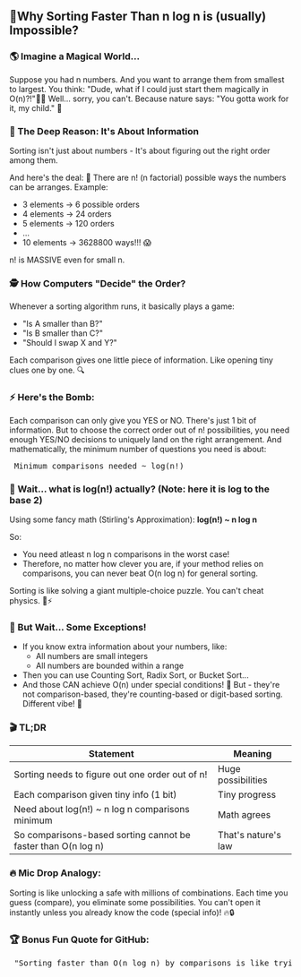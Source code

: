 ## 🎯Why Sorting Faster Than n log n is (usually) Impossible?

### 🌎 Imagine a Magical World...
Suppose you had n numbers.
And you want to arrange them from smallest to largest.
You think: "Dude, what if I could just start them magically in O(n)?!"🧙✨
Well... sorry, you can't.
Because nature says: "You gotta work for it, my child." 🌌

### 🧠 The Deep Reason: It's About <b>Information</b>
Sorting isn't just about numbers -
It's about figuring out the right order among them.

And here's the deal:
🔵 There are n! (n factorial) possible ways the numbers can be arranges.
Example:
 - 3 elements -> 6 possible orders
 - 4 elements -> 24 orders
 - 5 elements -> 120 orders
 - ...
 - 10 elements -> 3628800 ways!!! 😱
 
 n! is MASSIVE even for small n.

 ### 🕵️ How Computers "Decide" the Order?
 Whenever a sorting algorithm runs, it basically plays a game:
 - "Is A smaller than B?"
 - "Is B smaller than C?"
 - "Should I swap X and Y?"

 Each comparison gives one little piece of information.
 Like opening tiny clues one by one. 🔍

 ### ⚡ Here's the Bomb:
 Each comparison can only give you YES or NO.
 There's just 1 bit of information.
 But to choose the correct order out of n! possibilities, you need enough YES/NO decisions to uniquely land on the right arrangement.
 And mathematically, the minimum number of questions you need is about:
 <pre> Minimum comparisons needed ~ log(n!) </pre>

 ### 🧮 Wait... what is log(n!) actually?  (Note: here it is log to the base 2)
 Using some fancy math (Stirling's Approximation):
    <b> log(n!) ~ n log n </b>

So:
- You need atleast n log n comparisons in the worst case!
- Therefore, no matter how clever you are, if your method relies on comparisons, you can never beat O(n log n) for general sorting.

Sorting is like solving a giant multiple-choice puzzle. You can't cheat physics. 🧠⚡

### 🧩 But Wait... Some Exceptions!
- If you know extra information about your numbers, like:
    - All numbers are small integers
    - All numbers are bounded within a range
- Then you can use Counting Sort, Radix Sort, or Bucket Sort...
- And those CAN achieve O(n) under special conditions! 🚀
But - they're not comparison-based, they're counting-based or digit-based sorting.
Different vibe! 🎵

### 🎬 TL;DR
| Statement | Meaning |
| --------- | ------- |
| Sorting needs to figure out one order out of n! | Huge possibilities |
| Each comparison given tiny info (1 bit) | Tiny progress |
| Need about log(n!) ~ n log n comparisons minimum | Math agrees |
| So comparisons-based sorting cannot be faster than O(n log n) | That's nature's law |

### 🔥 Mic Drop Analogy:
Sorting is like unlocking a safe with millions of combinations. Each time you guess (compare), you eliminate some possibilities. You can't open it instantly unless you already know the code (special info)! 🔥🔒

### 🏆 Bonus Fun Quote for GitHub:
<pre> "Sorting faster than O(n log n) by comparisons is like trying to sneak past physics and mathematics with a fake mustache - cute effort, but busted instantly." 🎭🚓</pre>